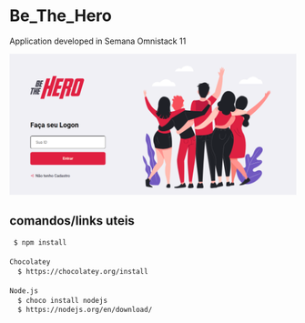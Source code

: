 # Be_The_Hero
Application developed in Semana Omnistack 11

<img src="./BeTheHero.png" width="800">

## comandos/links uteis
```sh
 $ npm install
 
Chocolatey
  $ https://chocolatey.org/install

Node.js
  $ choco install nodejs
  $ https://nodejs.org/en/download/
```

